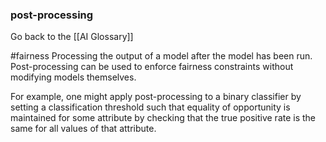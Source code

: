 ### post-processing

Go back to the [[AI Glossary]]

#fairness
Processing the output of a model after the model has been run. Post-processing can be used to enforce fairness constraints without modifying models themselves.

For example, one might apply post-processing to a binary classifier by setting a classification threshold such that equality of opportunity is maintained for some attribute by checking that the true positive rate is the same for all values of that attribute.


